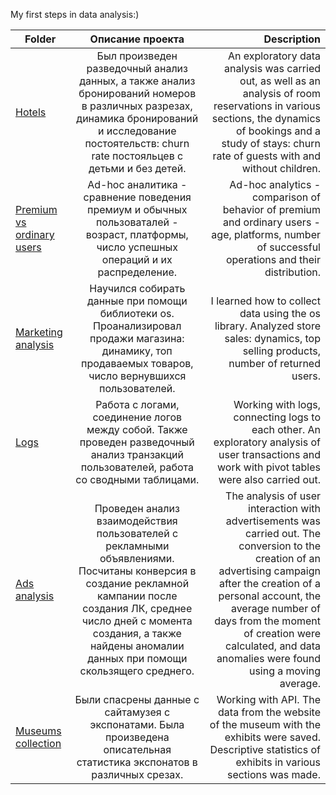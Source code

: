 My first steps in data analysis:)

| Folder        | Описание проекта   | Description         | 
| ------------- |:--------------------:| -----------------:|
| [Hotels](https://github.com/DimaD0nts0v/Karpov.Courses_projects/blob/main/Python/1st%20miniproject/2.%20hotels_analysis.ipynb) | Был произведен разведочный анализ данных, а также анализ бронирований номеров в различных разрезах, динамика бронирований и исследование постоятельств: churn rate постояльцев с детьми и без детей. | An exploratory data analysis was carried out, as well as an analysis of room reservations in various sections, the dynamics of bookings and a study of stays: churn rate of guests with and without children. |
| [Premium vs ordinary users](https://github.com/DimaD0nts0v/Karpov.Courses_projects/blob/main/Python/2nd%20miniproject/3.%20mini%20project.ipynb) | Ad-hoc аналитика - сравнение поведения премиум и обычных пользоваталей - возраст, платформы, число успешных операций и их распределение. | Ad-hoc analytics - comparison of behavior of premium and ordinary users - age, platforms, number of successful operations and their distribution. |
| [Marketing analysis](https://github.com/DimaD0nts0v/Karpov.Courses_projects/blob/main/Python/3rd%20miniproject/products.ipynb) | Научился собирать данные при помощи библиотеки os. Проанализировал продажи магазина: динамику, топ продаваемых товаров, число вернувшихся пользователей. | I learned how to collect data using the os library. Analyzed store sales: dynamics, top selling products, number of returned users. |
| [Logs](https://github.com/DimaD0nts0v/Karpov.Courses_projects/tree/main/Python/4th%20project) | Работа с логами, соединение логов между собой. Также проведен разведочный анализ транзакций пользователей, работа со сводными таблицами. | Working with logs, connecting logs to each other. An exploratory analysis of user transactions and work with pivot tables were also carried out. |
| [Ads analysis](https://github.com/DimaD0nts0v/Karpov.Courses_projects/blob/main/Python/5th%20project%20advertising/ads%20%2B%20additional%20tasks.ipynb) | Проведен анализ взаимодействия пользователей с рекламными объявлениями. Посчитаны конверсия в создание рекламной кампании после создания ЛК, среднее число дней с момента создания, а также найдены аномалии данных при помощи скользящего среднего. | The analysis of user interaction with advertisements was carried out. The conversion to the creation of an advertising campaign after the creation of a personal account, the average number of days from the moment of creation were calculated, and data anomalies were found using a moving average. |
| [Museums collection](https://github.com/DimaD0nts0v/Karpov.Courses_projects/blob/main/Python/6th%20miniproject%20API%20%2B%20YM/add%20project%20API.ipynb) | Были спасрены данные с сайтамузея с экспонатами. Была произведена описательная статистика экспонатов в различных срезах. | Working with API. The data from the website of the museum with the exhibits were saved. Descriptive statistics of exhibits in various sections was made. |
